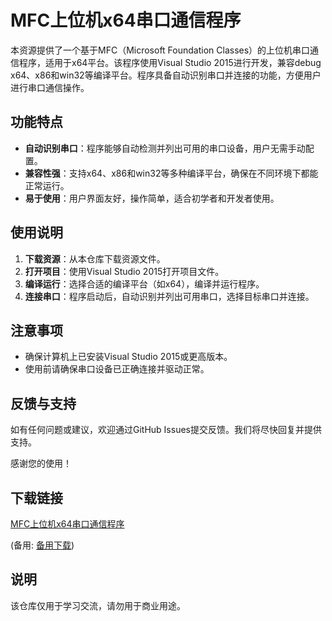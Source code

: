 # MFC上位机x64串口通信程序

本资源提供了一个基于MFC（Microsoft Foundation Classes）的上位机串口通信程序，适用于x64平台。该程序使用Visual Studio 2015进行开发，兼容debug x64、x86和win32等编译平台。程序具备自动识别串口并连接的功能，方便用户进行串口通信操作。

## 功能特点

- **自动识别串口**：程序能够自动检测并列出可用的串口设备，用户无需手动配置。
- **兼容性强**：支持x64、x86和win32等多种编译平台，确保在不同环境下都能正常运行。
- **易于使用**：用户界面友好，操作简单，适合初学者和开发者使用。

## 使用说明

1. **下载资源**：从本仓库下载资源文件。
2. **打开项目**：使用Visual Studio 2015打开项目文件。
3. **编译运行**：选择合适的编译平台（如x64），编译并运行程序。
4. **连接串口**：程序启动后，自动识别并列出可用串口，选择目标串口并连接。

## 注意事项

- 确保计算机上已安装Visual Studio 2015或更高版本。
- 使用前请确保串口设备已正确连接并驱动正常。

## 反馈与支持

如有任何问题或建议，欢迎通过GitHub Issues提交反馈。我们将尽快回复并提供支持。

感谢您的使用！

## 下载链接
[MFC上位机x64串口通信程序](https://pan.quark.cn/s/ae469862fdfd) 

(备用: [备用下载](https://pan.baidu.com/s/1sik2HtZFSMS3NndwjBtO_Q?pwd=cg7i))

## 说明

该仓库仅用于学习交流，请勿用于商业用途。
